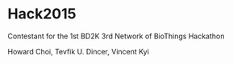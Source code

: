 # Hack2015
Contestant for the 1st BD2K 3rd Network of BioThings Hackathon

Howard Choi, Tevfik U. Dincer, Vincent Kyi
